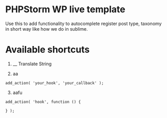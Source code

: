 # PHPStorm WP live template
Use this to add functionality to autocomplete register post type, taxonomy in short way like how we do in sublime.

# Available shortcuts
1. __
Translate String

2. aa
```
add_action( 'your_hook', 'your_callback' );
```

3. aafu
```
add_action( 'hook', function () {

} );
```
